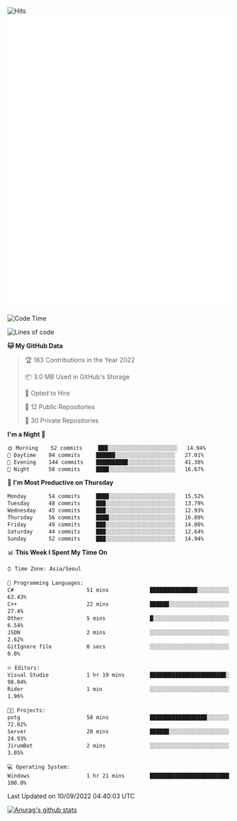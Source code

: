 ![Hits](https://hits.seeyoufarm.com/api/count/incr/badge.svg?url=https%3A%2F%2Fgithub.com%2Fkokose1234&count_bg=%2379C83D&title_bg=%23555555&icon=apple.svg&icon_color=%23E7E7E7&title=hits&edge_flat=false)
<br/>
![Metrics](https://github.com/kokose1234/kokose1234/blob/main/github-metrics.svg)

<!--START_SECTION:waka-->
![Code Time](http://img.shields.io/badge/Code%20Time-685%20hrs%2041%20mins-blue)

![Lines of code](https://img.shields.io/badge/From%20Hello%20World%20I%27ve%20Written-937%20Thousand%20lines%20of%20code-blue)

**🐱 My GitHub Data** 

> 🏆 163 Contributions in the Year 2022
 > 
> 📦 3.0 MB Used in GitHub's Storage 
 > 
> 💼 Opted to Hire
 > 
> 📜 12 Public Repositories 
 > 
> 🔑 30 Private Repositories  
 > 
**I'm a Night 🦉** 

```text
🌞 Morning    52 commits     ███░░░░░░░░░░░░░░░░░░░░░░   14.94% 
🌆 Daytime    94 commits     ██████░░░░░░░░░░░░░░░░░░░   27.01% 
🌃 Evening    144 commits    ██████████░░░░░░░░░░░░░░░   41.38% 
🌙 Night      58 commits     ████░░░░░░░░░░░░░░░░░░░░░   16.67%

```
📅 **I'm Most Productive on Thursday** 

```text
Monday       54 commits     ████░░░░░░░░░░░░░░░░░░░░░   15.52% 
Tuesday      48 commits     ███░░░░░░░░░░░░░░░░░░░░░░   13.79% 
Wednesday    45 commits     ███░░░░░░░░░░░░░░░░░░░░░░   12.93% 
Thursday     56 commits     ████░░░░░░░░░░░░░░░░░░░░░   16.09% 
Friday       49 commits     ███░░░░░░░░░░░░░░░░░░░░░░   14.08% 
Saturday     44 commits     ███░░░░░░░░░░░░░░░░░░░░░░   12.64% 
Sunday       52 commits     ███░░░░░░░░░░░░░░░░░░░░░░   14.94%

```


📊 **This Week I Spent My Time On** 

```text
⌚︎ Time Zone: Asia/Seoul

💬 Programming Languages: 
C#                       51 mins             ███████████████░░░░░░░░░░   63.43% 
C++                      22 mins             ██████░░░░░░░░░░░░░░░░░░░   27.4% 
Other                    5 mins              █░░░░░░░░░░░░░░░░░░░░░░░░   6.54% 
JSON                     2 mins              ░░░░░░░░░░░░░░░░░░░░░░░░░   2.62% 
GitIgnore file           0 secs              ░░░░░░░░░░░░░░░░░░░░░░░░░   0.0%

🔥 Editors: 
Visual Studio            1 hr 19 mins        ████████████████████████░   98.04% 
Rider                    1 min               ░░░░░░░░░░░░░░░░░░░░░░░░░   1.96%

🐱‍💻 Projects: 
potg                     58 mins             ██████████████████░░░░░░░   72.02% 
Server                   20 mins             ██████░░░░░░░░░░░░░░░░░░░   24.93% 
JirumBot                 2 mins              ░░░░░░░░░░░░░░░░░░░░░░░░░   3.05%

💻 Operating System: 
Windows                  1 hr 21 mins        █████████████████████████   100.0%

```


 Last Updated on 10/09/2022 04:40:03 UTC
<!--END_SECTION:waka-->

[![Anurag's github stats](https://github-readme-stats.vercel.app/api?username=kokose1234&theme=dracula)](https://github.com/anuraghazra/github-readme-stats)



	
